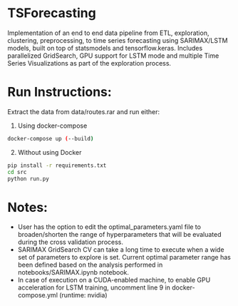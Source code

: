 # TSForecasting
Implementation of an end to end data pipeline from ETL, exploration, clustering, preprocessing, to time series forecasting using SARIMAX/LSTM models, built on top of statsmodels and tensorflow.keras.
Includes parallelized GridSearch, GPU support for LSTM mode and multiple Time Series Visualizations as part of the exploration process.

# Run Instructions:
Extract the data from data/routes.rar and run either:
1. Using docker-compose
```sh
docker-compose up (--build)
```
2. Without using Docker
```sh
pip install -r requirements.txt
cd src
python run.py
```


# Notes:
- User has the option to edit the optimal_parameters.yaml file to broaden/shorten the range of hyperparameters that will be evaluated during the cross validation process.
- SARIMAX GridSearch CV can take a long time to execute when a wide set of parameters to explore is set. Current optimal parameter range has been defined based on the analysis performed in notebooks/SARIMAX.ipynb notebook. 
- In case of execution on a CUDA-enabled machine, to enable GPU acceleration for LSTM training, uncomment line 9 in docker-compose.yml (runtime: nvidia)
